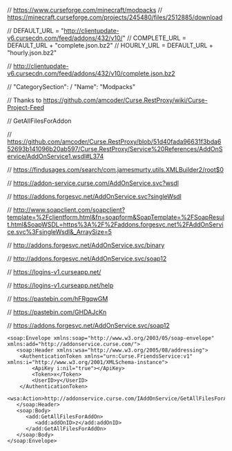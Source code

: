 // https://www.curseforge.com/minecraft/modpacks
// https://minecraft.curseforge.com/projects/245480/files/2512885/download

// DEFAULT_URL = "http://clientupdate-v6.cursecdn.com/feed/addons/432/v10/"
// COMPLETE_URL = DEFAULT_URL + "complete.json.bz2"
// HOURLY_URL = DEFAULT_URL + "hourly.json.bz2"

// http://clientupdate-v6.cursecdn.com/feed/addons/432/v10/complete.json.bz2

// "CategorySection": / "Name": "Modpacks"

// Thanks to https://github.com/amcoder/Curse.RestProxy/wiki/Curse-Project-Feed

// GetAllFilesForAddon

// https://github.com/amcoder/Curse.RestProxy/blob/51d40fada96631f3bda652693b141096b20ab597/Curse.RestProxy/Service%20References/AddOnService/AddOnService1.wsdl#L374

// https://findusages.com/search/com.jamesmurty.utils.XMLBuilder2/root$0

// https://addon-service.curse.com/AddOnService.svc?wsdl

// https://addons.forgesvc.net/AddOnService.svc?singleWsdl

// http://www.soapclient.com/soapclient?template=%2Fclientform.html&fn=soapform&SoapTemplate=%2FSoapResult.html&SoapWSDL=https%3A%2F%2Faddons.forgesvc.net%2FAddOnService.svc%3FsingleWsdl&_ArraySize=5

// http://addons.forgesvc.net/AddOnService.svc/binary

// http://addons.forgesvc.net/AddOnService.svc/soap12

// https://logins-v1.curseapp.net/

// https://logins-v1.curseapp.net/help

// https://pastebin.com/hFRgqwGM

// https://pastebin.com/GHDAJcKn


//  https://addons.forgesvc.net/AddOnService.svc/soap12

```
<soap:Envelope xmlns:soap="http://www.w3.org/2003/05/soap-envelope" xmlns:add="http://addonservice.curse.com/">
   <soap:Header xmlns:wsa="http://www.w3.org/2005/08/addressing">
   	<AuthenticationToken xmlns="urn:Curse.FriendsService:v1" xmlns:i="http://www.w3.org/2001/XMLSchema-instance">
   		<ApiKey i:nil="true"></ApiKey>
   		<Token>x</Token>
   		<UserID>y</UserID>
   	</AuthenticationToken>
   	<wsa:Action>http://addonservice.curse.com/IAddOnService/GetAllFilesForAddOn</wsa:Action>
   </soap:Header>
   <soap:Body>
      <add:GetAllFilesForAddOn>
         <add:addOnID>z</add:addOnID>
      </add:GetAllFilesForAddOn>
   </soap:Body>
</soap:Envelope>
```